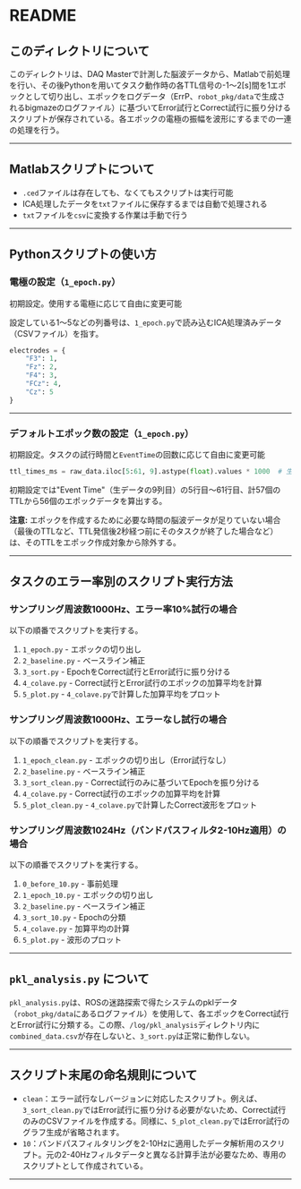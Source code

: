 # README

## このディレクトリについて
このディレクトリは、DAQ Masterで計測した脳波データから、Matlabで前処理を行い、その後Pythonを用いてタスク動作時の各TTL信号の-1〜2[s]間を1エポックとして切り出し、エポックをログデータ（ErrP、`robot_pkg/data`で生成されるbigmazeのログファイル）に基づいてError試行とCorrect試行に振り分けるスクリプトが保存されている。各エポックの電極の振幅を波形にするまでの一連の処理を行う。

---

## Matlabスクリプトについて
- `.ced`ファイルは存在しても、なくてもスクリプトは実行可能
- ICA処理したデータを`txt`ファイルに保存するまでは自動で処理される
- `txt`ファイルを`csv`に変換する作業は手動で行う

---

## Pythonスクリプトの使い方

### 電極の設定（`1_epoch.py`）
初期設定。使用する電極に応じて自由に変更可能

設定している1〜5などの列番号は、`1_epoch.py`で読み込むICA処理済みデータ（CSVファイル）を指す。

```python
electrodes = {
    "F3": 1,
    "Fz": 2,
    "F4": 3,
    "FCz": 4,
    "Cz": 5
}
```

---

### デフォルトエポック数の設定（`1_epoch.py`）
初期設定。タスクの試行時間と`EventTime`の回数に応じて自由に変更可能

```python
ttl_times_ms = raw_data.iloc[5:61, 9].astype(float).values * 1000  # 生データのTTLを[s]から[ms]に変換
```

初期設定では"Event Time"（生データの9列目）の5行目〜61行目、計57個のTTLから56個のエポックデータを算出する。

**注意:**
エポックを作成するために必要な時間の脳波データが足りていない場合（最後のTTLなど、TTL発信後2秒経つ前にそのタスクが終了した場合など）は、そのTTLをエポック作成対象から除外する。

---

## タスクのエラー率別のスクリプト実行方法

### サンプリング周波数1000Hz、エラー率10%試行の場合
以下の順番でスクリプトを実行する。

1. `1_epoch.py` - エポックの切り出し
2. `2_baseline.py` - ベースライン補正
3. `3_sort.py` - EpochをCorrect試行とError試行に振り分ける
4. `4_colave.py` - Correct試行とError試行のエポックの加算平均を計算
5. `5_plot.py` - `4_colave.py`で計算した加算平均をプロット

### サンプリング周波数1000Hz、エラーなし試行の場合
以下の順番でスクリプトを実行する。

1. `1_epoch_clean.py` - エポックの切り出し（Error試行なし）
2. `2_baseline.py` - ベースライン補正
3. `3_sort_clean.py` - Correct試行のみに基づいてEpochを振り分ける
4. `4_colave.py` - Correct試行のエポックの加算平均を計算
5. `5_plot_clean.py` - `4_colave.py`で計算したCorrect波形をプロット

### サンプリング周波数1024Hz（バンドパスフィルタ2-10Hz適用）の場合
以下の順番でスクリプトを実行する。

1. `0_before_10.py` - 事前処理
2. `1_epoch_10.py` - エポックの切り出し
3. `2_baseline.py` - ベースライン補正
4. `3_sort_10.py` - Epochの分類
5. `4_colave.py` - 加算平均の計算
6. `5_plot.py` - 波形のプロット

---

## `pkl_analysis.py` について
`pkl_analysis.py`は、ROSの迷路探索で得たシステムのpklデータ（`robot_pkg/data`にあるログファイル）を使用して、各エポックをCorrect試行とError試行に分類する。この際、`/log/pkl_analysis`ディレクトリ内に`combined_data.csv`が存在しないと、`3_sort.py`は正常に動作しない。

---

## スクリプト末尾の命名規則について
- `clean`：エラー試行なしバージョンに対応したスクリプト。例えば、`3_sort_clean.py`ではError試行に振り分ける必要がないため、Correct試行のみのCSVファイルを作成する。同様に、`5_plot_clean.py`ではError試行のグラフ生成が省略されます。
- `10`：バンドパスフィルタリングを2-10Hzに適用したデータ解析用のスクリプト。元の2-40Hzフィルタデータと異なる計算手法が必要なため、専用のスクリプトとして作成されている。

---
